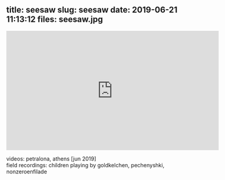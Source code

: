 title: seesaw
slug: seesaw
date: 2019-06-21 11:13:12
files: seesaw.jpg
---

<div class="embed-responsive embed-responsive-16by9">
    <iframe class="embed-responsive-item" width="560" height="315" sandbox="allow-same-origin allow-scripts" src="https://open.tube/videos/embed/29c71c76-34b5-4cd8-b832-a3a0f6a39b11" frameborder="0" allowfullscreen></iframe>
</div>

<p class="text-muted">
    videos: petralona, athens [jun 2019]<br>
    field recordings: children playing by goldkelchen, pechenyshki, nonzeroenfilade
</p>
